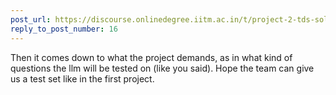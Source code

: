 ```yaml
---
post_url: https://discourse.onlinedegree.iitm.ac.in/t/project-2-tds-solver-discussion-thread/169029/17
reply_to_post_number: 16
---
```

Then it comes down to what the project demands, as in what kind of questions the llm will be tested on (like you said). Hope the team can give us a test set like in the first project.